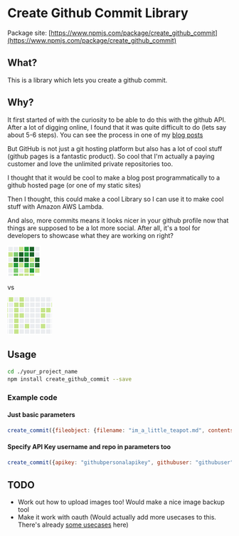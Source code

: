 # Create Github Commit Library

Package site: [https://www.npmjs.com/package/create_github_commit](https://www.npmjs.com/package/create_github_commit)

## What?

This is a library which lets you create a github commit.

## Why?

It first started of with the curiosity to be able to do this with the github API. After a lot of digging online, I found that it was quite difficult to do (lets say about 5-6 steps). You can see the process in one of my [blog posts](http://www.nolim1t.co/2017/03/08/uploading-to-github-through-the-API.html)

But GitHub is not just a git hosting platform but also has a lot of cool stuff (github pages is a fantastic product). So cool that I'm actually a paying customer and love the unlimited private repositories too.

I thought that it would be cool to make a blog post programmatically to a github hosted page (or one of my static sites)

Then I thought, this could make a cool Library so I can use it to make cool stuff with Amazon AWS Lambda.

And also, more commits means it looks nicer in your github profile now that things are supposed to be a lot more social. After all, it's a tool for developers to showcase what they are working on right?

![Github Contributions](https://raw.githubusercontent.com/nolim1t/why_i_love_github/master/github_contrib.png)

vs

![Sadface](https://raw.githubusercontent.com/nolim1t/why_i_love_github/master/nocontrib.png)

## Usage

```bash
cd ./your_project_name
npm install create_github_commit --save
```

### Example code  


#### Just basic parameters

```javascript
create_commit({fileobject: {filename: "im_a_little_teapot.md", contents: "# I'm a little teapot\n\nYet another change\n\n![Teapot yo](https://images-na.ssl-images-amazon.com/images/I/51GHlyuQ1JL._SL1200_.jpg)", commit_message: "For a good time, send bitcoins to 1Mdnjtg9CFidwxWRHjaPamfDmTJVtg4nri"}}, function(c) {console.log(c);});
```

#### Specify API Key username and repo in parameters too

```javascript
create_commit({apikey: "githubpersonalapikey", githubuser: "githubuser", githubrepo: "githubreponame", fileobject: {filename: "im_a_little_teapot.md", contents: "# I'm a little teapot\n\nYet another change\n\n![Teapot yo](https://images-na.ssl-images-amazon.com/images/I/51GHlyuQ1JL._SL1200_.jpg)", commit_message: "For a good time, send bitcoins to 1Mdnjtg9CFidwxWRHjaPamfDmTJVtg4nri"}}, function(c) {console.log(c);});
```

## TODO

* Work out how to upload images too! Would make a nice image backup tool
* Make it work with oauth (Would actually add more usecases to this. There's already [some usecases](http://www.nolim1t.co/2017/03/08/uploading-to-github-through-the-API.html) here)

